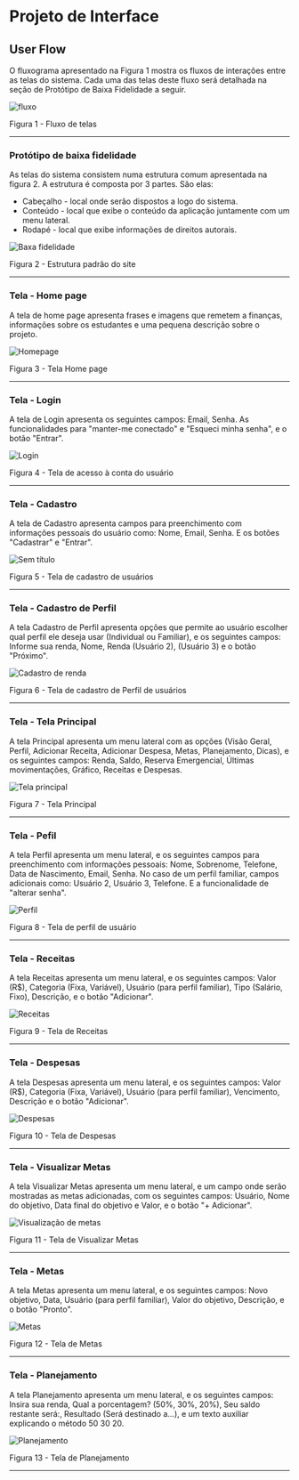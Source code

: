 
# Projeto de Interface

## User Flow

O fluxograma apresentado na Figura 1 mostra os fluxos de interações entre as telas do sistema. Cada uma das telas deste fluxo será detalhada na seção de Protótipo de Baixa Fidelidade a seguir.

![fluxo](https://github.com/ICEI-PUC-Minas-PMV-ADS/pmv-ads-2024-1-e1-proj-web-t1-pmv-ads-2024-1-e1-projequilfinanc/assets/161634139/c6197a11-7dd3-427b-997f-a5649a608822)



Figura 1 - Fluxo de telas
<hr>

### Protótipo de baixa fidelidade

As telas do sistema consistem numa estrutura comum apresentada na figura 2. A estrutura é composta por 3 partes. São elas:

 - Cabeçalho - local onde serão dispostos a logo do sistema.
 - Conteúdo - local que exibe o conteúdo da aplicação juntamente com um menu lateral.
 - Rodapé - local que exibe informações de direitos autorais.
   
![Baxa fidelidade](https://github.com/ICEI-PUC-Minas-PMV-ADS/pmv-ads-2024-1-e1-proj-web-t1-pmv-ads-2024-1-e1-projequilfinanc/assets/161634139/c1c3bc8a-b946-4bae-a415-7666bf65943f)


Figura 2 - Estrutura padrão do site
<hr>


### Tela - Home page

A tela de home page apresenta frases e imagens que remetem a finanças, informações sobre os estudantes e uma pequena descrição sobre o projeto.

![Homepage](https://github.com/ICEI-PUC-Minas-PMV-ADS/pmv-ads-2024-1-e1-proj-web-t1-pmv-ads-2024-1-e1-projequilfinanc/assets/161634139/b316acc4-abaa-4f13-94f8-edeb87ef7172)

Figura 3 - Tela Home page
<hr>


### Tela - Login

A tela de Login apresenta os seguintes campos: Email, Senha. As funcionalidades para "manter-me
conectado" e "Esqueci minha senha", e o botão "Entrar".

![Login](https://github.com/ICEI-PUC-Minas-PMV-ADS/pmv-ads-2024-1-e1-proj-web-t1-pmv-ads-2024-1-e1-projequilfinanc/assets/161634139/6bb1ed8e-8631-436f-892e-918a0efcd756)

Figura 4 - Tela de acesso à conta do usuário
<hr>


### Tela - Cadastro

 A tela de Cadastro apresenta campos para preenchimento com informações pessoais do usuário como: Nome, Email, Senha. E os botões "Cadastrar" e "Entrar".
 
![Sem título](https://github.com/ICEI-PUC-Minas-PMV-ADS/pmv-ads-2024-1-e1-proj-web-t1-pmv-ads-2024-1-e1-projequilfinanc/assets/161634139/c9cb2a35-4c55-44bb-8394-23cf9e211c53)


 Figura 5 - Tela de cadastro de usuários
<hr>
 
 
 ### Tela - Cadastro de Perfil
 
 A tela Cadastro de Perfil apresenta opções que permite ao usuário escolher qual perfil ele deseja usar (Individual ou Familiar),  e os seguintes campos: Informe sua renda, Nome, Renda (Usuário 2), (Usuário 3) e o botão "Próximo".
 
![Cadastro de renda](https://github.com/ICEI-PUC-Minas-PMV-ADS/pmv-ads-2024-1-e1-proj-web-t1-pmv-ads-2024-1-e1-projequilfinanc/assets/161634139/ffb83f19-3019-4493-8c55-8017cbea66cc)

 Figura 6 - Tela de cadastro de Perfil de usuários
<hr>
 

 ### Tela - Tela Principal
 
 A tela Principal apresenta um menu lateral com as opções (Visão Geral, Perfil, Adicionar Receita, Adicionar Despesa, Metas,  Planejamento, Dicas), e os seguintes campos: Renda, Saldo, Reserva Emergencial, Últimas movimentações, Gráfico, Receitas e Despesas.
 
![Tela principal](https://github.com/ICEI-PUC-Minas-PMV-ADS/pmv-ads-2024-1-e1-proj-web-t1-pmv-ads-2024-1-e1-projequilfinanc/assets/161634139/477080c9-fb0c-455c-9766-dea8e68adba1)

  Figura 7 - Tela Principal
  <hr>

### Tela - Pefil

A tela Perfil apresenta um menu lateral, e os seguintes campos para preenchimento com informações pessoais: Nome, Sobrenome, Telefone, Data de Nascimento, Email, Senha. No caso de um perfil familiar, campos adicionais como: Usuário 2, Usuário 3, Telefone. E a funcionalidade de "alterar senha".

![Perfil](https://github.com/ICEI-PUC-Minas-PMV-ADS/pmv-ads-2024-1-e1-proj-web-t1-pmv-ads-2024-1-e1-projequilfinanc/assets/161634139/4d2a6947-592f-410e-8b28-e80fdb14b90d)


 Figura 8 - Tela de perfil de usuário
<hr>
 

### Tela - Receitas

A tela Receitas apresenta um menu lateral, e os seguintes campos: Valor (R$), Categoria (Fixa, Variável), Usuário (para perfil familiar), Tipo (Salário, Fixo), Descrição, e o botão "Adicionar".

![Receitas](https://github.com/ICEI-PUC-Minas-PMV-ADS/pmv-ads-2024-1-e1-proj-web-t1-pmv-ads-2024-1-e1-projequilfinanc/assets/161634139/998e04b3-94b0-4aeb-b364-0e308751c203)


Figura 9 - Tela de Receitas 
<hr>

### Tela - Despesas 

A tela Despesas apresenta um menu lateral, e os seguintes campos: Valor (R$), Categoria (Fixa, Variável), Usuário (para perfil familiar), Vencimento, Descrição e o botão "Adicionar".

![Despesas](https://github.com/ICEI-PUC-Minas-PMV-ADS/pmv-ads-2024-1-e1-proj-web-t1-pmv-ads-2024-1-e1-projequilfinanc/assets/161634139/768d2c8c-687c-4b13-ae69-b73eade18b2a)


Figura 10 - Tela de Despesas
<hr>

### Tela - Visualizar Metas 

A tela Visualizar Metas apresenta um menu lateral, e um campo onde serão mostradas as metas adicionadas, com os seguintes campos: Usuário, Nome do objetivo, Data final do objetivo e Valor, e o botão "+ Adicionar".

![Visualização de metas](https://github.com/ICEI-PUC-Minas-PMV-ADS/pmv-ads-2024-1-e1-proj-web-t1-pmv-ads-2024-1-e1-projequilfinanc/assets/161634139/3e5919c2-e75c-4f4f-a3a4-a21673310894)


Figura 11 - Tela de Visualizar Metas
<hr>

### Tela - Metas

A tela Metas apresenta um menu lateral, e os seguintes campos: Novo objetivo, Data, Usuário (para perfil familiar), Valor do objetivo, Descrição, e o botão "Pronto".

![Metas](https://github.com/ICEI-PUC-Minas-PMV-ADS/pmv-ads-2024-1-e1-proj-web-t1-pmv-ads-2024-1-e1-projequilfinanc/assets/161634139/9cf1324f-8054-4c9a-8e3b-6748c91f72eb)


Figura 12 - Tela de Metas
<hr>


### Tela - Planejamento

A tela Planejamento apresenta um menu lateral, e os seguintes campos: Insira sua renda, Qual a porcentagem? (50%, 30%, 20%), Seu saldo restante será:, Resultado (Será destinado a...), e um texto auxiliar explicando o método 50 30 20.

![Planejamento](https://github.com/ICEI-PUC-Minas-PMV-ADS/pmv-ads-2024-1-e1-proj-web-t1-pmv-ads-2024-1-e1-projequilfinanc/assets/161634139/74204da9-0669-4769-9e6e-1e3619689b2c)

Figura 13 - Tela de Planejamento
<hr>





